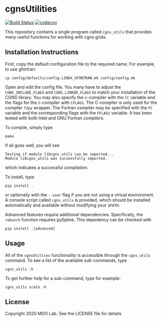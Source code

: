 # cgnsUtilities
[![Build Status](https://dev.azure.com/mdolab/Public/_apis/build/status/mdolab.cgnsutilities?repoName=mdolab%2Fcgnsutilities&branchName=main)](https://dev.azure.com/mdolab/Public/_build/latest?definitionId=30&repoName=mdolab%2Fcgnsutilities&branchName=main)
[![codecov](https://codecov.io/gh/mdolab/cgnsutilities/branch/main/graph/badge.svg?token=ZCO3MR2LNL)](https://codecov.io/gh/mdolab/cgnsutilities)

This repository contains a single program called `cgns_utils` that
provides many useful functions for working with cgns grids. 

## Installation Instructions

First, copy the default configuration file to the required name. For example, to use gfortran: 
  
    cp config/defaults/config.LINUX_GFORTRAN.mk config/config.mk

Open and edit the config file.
You many have to adjust the `CGNS_INCLUDE_FLAGS` and `CGNS_LINKER_FLAGS` to match your installation of the CGNS library.
You may also specify the c-compiler with the `CC` variable and the flags for the c-compiler with `CFLAGS`.
The C-compiler is only used for the compiler `f2py` wrapper.
The Fortran compiler may be specified with the `FC` variable and the corresponding flags with the `FFLAGS` variable.
It has been tested with both Intel and GNU Fortran compilers. 

To compile, simply type

    make 

If all goes well, you will see

    Testing if module libcgns_utils can be imported...
    Module libcgns_utils was successfully imported.

which indicates a successful compilation. 

To install, type

    pip install .

or optionally with the `--user` flag if you are not using a virtual environment.
A console script called `cgns_utils` is provided, which should be installed automatically and available without modifying your `$PATH`.

Advanced features require additional dependencies.
Specifically, the `rebunch` function requires pySpline.
This depedency can be checked with

    pip install .[advanced]

## Usage

All of the `cgnsUtilties` functionality is accessible through the `cgns_utils` command.
To see a list of the available sub-commands, type

    cgns_utils -h

To get further help for a sub-command, type for example:

    cgns_utils scale -h

## License

Copyright 2020 MDO Lab. See the LICENSE file for details
